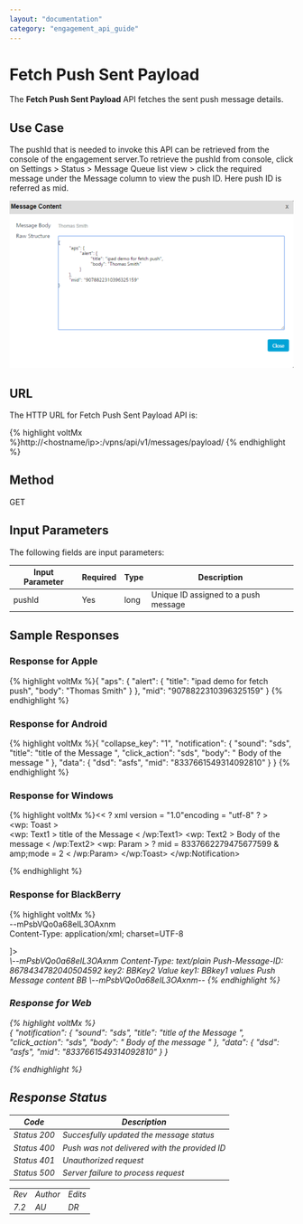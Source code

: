 ```yaml
---
layout: "documentation"
category: "engagement_api_guide"
---
```

                            


Fetch Push Sent Payload
=======================

The **Fetch Push Sent Payload** API fetches the sent push message details.

Use Case
--------

The pushId that is needed to invoke this API can be retrieved from the console of the engagement server.To retrieve the pushId from console, click on Settings > Status > Message Queue list view > click the required message under the Message column to view the push ID. Here push ID is referred as mid.

![](../Resources/Images/Common_Images/fetcpushsentpaload_618x363.png)

URL
---

The HTTP URL for Fetch Push Sent Payload API is:

{% highlight voltMx %}http://<hostname/ip>:<port>/vpns/api/v1/messages/payload/<PushID>
{% endhighlight %}

Method
------

GET

Input Parameters
----------------

The following fields are input parameters:

  
| Input Parameter | Required | Type | Description |
| --- | --- | --- | --- |
| pushId | Yes | long | Unique ID assigned to a push message |

Sample Responses
----------------

### Response for Apple

{% highlight voltMx %}{
  "aps": {
    "alert": {
      "title": "ipad demo for fetch push",
      "body": "Thomas Smith"
    }
  },
  "mid": "9078822310396325159"
}
{% endhighlight %}

### Response for Android

{% highlight voltMx %}{
	"collapse_key": "1",
	"notification": {
		"sound": "sds",
		"title": "title of the Message ",
		"click_action": "sds",
		"body": " Body of the message "
	},
	"data": {
		"dsd": "asfs",
		"mid": "8337661549314092810"
	}
}
{% endhighlight %}

### Response for Windows

{% highlight voltMx %}<< ? xml version = "1.0"encoding = "utf-8" ? ><wp : Notification xmlns: wp = "WPNotification" >  
<wp: Toast >  
<wp: Text1 > title of the Message < /wp:Text1> <wp: Text2 > Body of the message < /wp:Text2> <wp: Param > ? mid = 8337662279475677599 & amp;mode = 2 < /wp:Param> </wp:Toast> </wp:Notification>  

{% endhighlight %}

### Response for BlackBerry

{% highlight voltMx %}            
            --mPsbVQo0a68eIL3OAxnm  
Content-Type: application/xml; charset=UTF-8  
<?xml version="1.0"?>  
<!DOCTYPE pap PUBLIC "-//WAPFORUM//DTD PAP 2.0//EN" "http://www.wapforum.org/DTD/pap_2.0.dtd" [<?wap-pap-ver supported-versions="2.0,1.*"?>]>  
<pap>  
<push-message push-id="8678434782040504592" deliver-before-timestamp="2016-09-02T09:57:00Z" source-reference="300059-7s489985m4r07y4942o839cm344yy7457">  
<address address-value="2820ecc9"/>  
<quality-of-service delivery-method="UNCONFIRMED"/>  
</push-message>  
</pap>  
\--mPsbVQo0a68eIL3OAxnm  
Content-Type: text/plain  
Push-Message-ID: 8678434782040504592  
key2: BBKey2 Value  
key1: BBkey1 values  
Push Message content BB  
\--mPsbVQo0a68eIL3OAxnm--
{% endhighlight %}

### Response for Web

{% highlight voltMx %}            
            {
	"notification": {
		"sound": "sds",
		"title": "title of the Message ",
		"click_action": "sds",
		"body": " Body of the message "
	},
	"data": {
		"dsd": "asfs",
		"mid": "8337661549314092810"
	}
}  

{% endhighlight %}

Response Status
---------------

  
| Code | Description |
| --- | --- |
| Status 200 | Succesfully updated the message status |
| Status 400 | Push was not delivered with the provided ID |
| Status 401 | Unauthorized request |
| Status 500 | Server failure to process request |

<table class="TableStyle-RevisionTable" cellspacing="0" style="margin-left: 0;margin-right: auto;mc-table-style: url('../Resources/TableStyles/RevisionTable.css');" data-mc-conditions="Default.HTML"><colgroup><col class="TableStyle-RevisionTable-Column-Column1"> <col class="TableStyle-RevisionTable-Column-Column1"> <col class="TableStyle-RevisionTable-Column-Column1"></colgroup><tbody><tr class="TableStyle-RevisionTable-Body-Body1"><td class="TableStyle-RevisionTable-BodyE-Column1-Body1">Rev</td><td class="TableStyle-RevisionTable-BodyE-Column1-Body1">Author</td><td class="TableStyle-RevisionTable-BodyD-Column1-Body1">Edits</td></tr><tr class="TableStyle-RevisionTable-Body-Body1"><td class="TableStyle-RevisionTable-BodyB-Column1-Body1">7.2</td><td class="TableStyle-RevisionTable-BodyB-Column1-Body1">AU</td><td class="TableStyle-RevisionTable-BodyA-Column1-Body1">DR</td></tr></tbody></table>
